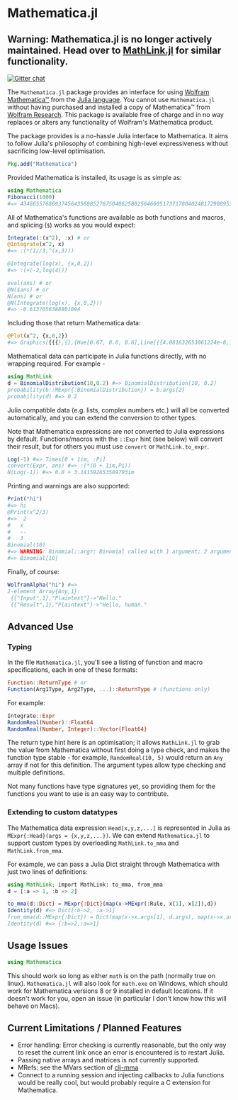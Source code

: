 # Mathematica.jl

## Warning: Mathematica.jl is no longer actively maintained. Head over to [MathLink.jl](https://github.com/JuliaInterop/MathLink.jl) for similar functionality. 

[![Gitter chat](https://badges.gitter.im/one-more-minute/Mathematica.jl.png)](https://gitter.im/one-more-minute/Mathematica.jl)

The `Mathematica.jl` package provides an interface for using [Wolfram Mathematica™](http://www.wolfram.com/mathematica/) from the [Julia language](http://julialang.org). You cannot use `Mathematica.jl` without having purchased and installed a copy of Mathematica™ from [Wolfram Research](http://www.wolfram.com/). This package is available free of charge and in no way replaces or alters any functionality of Wolfram's Mathematica product.

The package provides is a no-hassle Julia interface to Mathematica. It aims to follow Julia's philosophy of combining high-level expressiveness without sacrificing low-level optimisation.

```julia
Pkg.add("Mathematica")
````
Provided Mathematica is installed, its usage is as simple as:

```julia
using Mathematica
Fibonacci(1000)
#=> 43466557686937456435688527675040625802564660517371780402481729089536555417949051890403879840079255169295922593080322634775209689623239873322471161642996440906533187938298969649928516003704476137795166849228875
```
All of Mathematica's functions are available as both functions and macros, and splicing (`$`) works as you would expect:
```julia
Integrate(:(x^2), :x) # or
@Integrate(x^2, x)
#=> :(*(1//3,^(x,3)))

@Integrate(log(x), {x,0,2})
#=> :(+(-2,log(4)))

eval(ans) # or
@N($ans) # or
N(ans) # or
@N(Integrate(log(x), {x,0,2}))
#=> -0.6137056388801094
```
Including those that return Mathematica data:
```julia
@Plot(x^2, {x,0,2})
#=> Graphics[{{{},{},{Hue[0.67, 0.6, 0.6],Line[{{4.081632653061224e-8,1.6659725114535607e-15},...}]}}}, {:AspectRatio->Power[:GoldenRatio, -1],:Axes->true, ...}]
```
Mathematical data can participate in Julia functions directly, with no wrapping required. For example -
```julia
using MathLink
d = BinomialDistribution(10,0.2) #=> BinomialDistribution[10, 0.2]
probability(b::MExpr{:BinomialDistribution}) = b.args[2]
probability(d) #=> 0.2
```

Julia compatible data (e.g. lists, complex numbers etc.) will all be converted automatically, and you can extend the conversion to other types.

Note that Mathematica expressions are *not* converted to Julia expressions by default. Functions/macros with the `::Expr` hint (see below) will convert their result, but for others you must use `convert` or `MathLink.to_expr`.

```julia
Log(-1) #=> Times[0 + 1im, :Pi]
convert(Expr, ans) #=> :(*(0 + 1im,Pi))
N(Log(-1)) #=> 0.0 + 3.141592653589793im
```
Printing and warnings are also supported:
```julia
Print("hi")
#=> hi
@Print(x^2/3)
#=>  2
#   x
#   --
#   3
Binomial(10)
#=> WARNING: Binomial::argr: Binomial called with 1 argument; 2 arguments are expected.
#=> Binomial[10]
```
Finally, of course:
```julia
WolframAlpha("hi") #=>
2-element Array{Any,1}:
 {{"Input",1},"Plaintext"}->"Hello."
 {{"Result",1},"Plaintext"}->"Hello, human."
```

## Advanced Use
### Typing
In the file `Mathematica.jl`, you'll see a listing of function and macro specifications, each in one of these formats:
```julia
Function::ReturnType # or
Function(Arg1Type, Arg2Type, ...)::ReturnType # (functions only)
```
For example:
```julia
Integrate::Expr
RandomReal(Number)::Float64
RandomReal(Number, Integer)::Vector{Float64}
```
The return type hint here is an optimisation; it allows `MathLink.jl` to grab the value from Mathematica without first doing a type check, and makes the function type stable - for example, `RandomReal(10, 5)` would return an `Any` array if not for this definition. The argument types allow type checking and multiple definitions.

Not many functions have type signatures yet, so providing them for the functions you want to use is an easy way to contribute.

### Extending to custom datatypes

The Mathematica data expression `Head[x,y,z,...]` is represented in Julia as `MExpr{:Head}(args = {x,y,z,...})`. We can extend `Mathematica.jl` to support custom types by overloading `MathLink.to_mma` and `MathLink.from_mma`.

For example, we can pass a Julia Dict straight through Mathematica with just two lines of definitions:
```julia
using MathLink; import MathLink: to_mma, from_mma
d = [:a => 1, :b => 2]

to_mma(d::Dict) = MExpr{:Dict}(map(x->MExpr(:Rule, x[1], x[2]),d))
Identity(d) #=> Dict[:b->2, :a->1]
from_mma(d::MExpr{:Dict}) = Dict(map(x->x.args[1], d.args), map(x->x.args[2], d.args))
Identity(d) #=> {:b=>2,:a=>1}
```

## Usage Issues

```julia
using Mathematica
```
This should work so long as either `math` is on the path (normally true on linux). `Mathematica.jl` will also look for `math.exe` on Windows, which should work for Mathematica versions 8 or 9 installed in default locations. If it doesn't work for you, open an issue (in particular I don't know how this will behave on Macs).

## Current Limitations / Planned Features
* Error handling: Error checking is currently reasonable, but the only way to reset the current link once an error is encountered is to restart Julia.
* Passing native arrays and matrices is not currently supported.
* MRefs: see the MVars section of [clj-mma](https://github.com/one-more-minute/clj-mma?source=c#mathematica-vars)
* Connect to a running session and injecting callbacks to Julia functions would be really cool, but would probably require a C extension for Mathematica.
